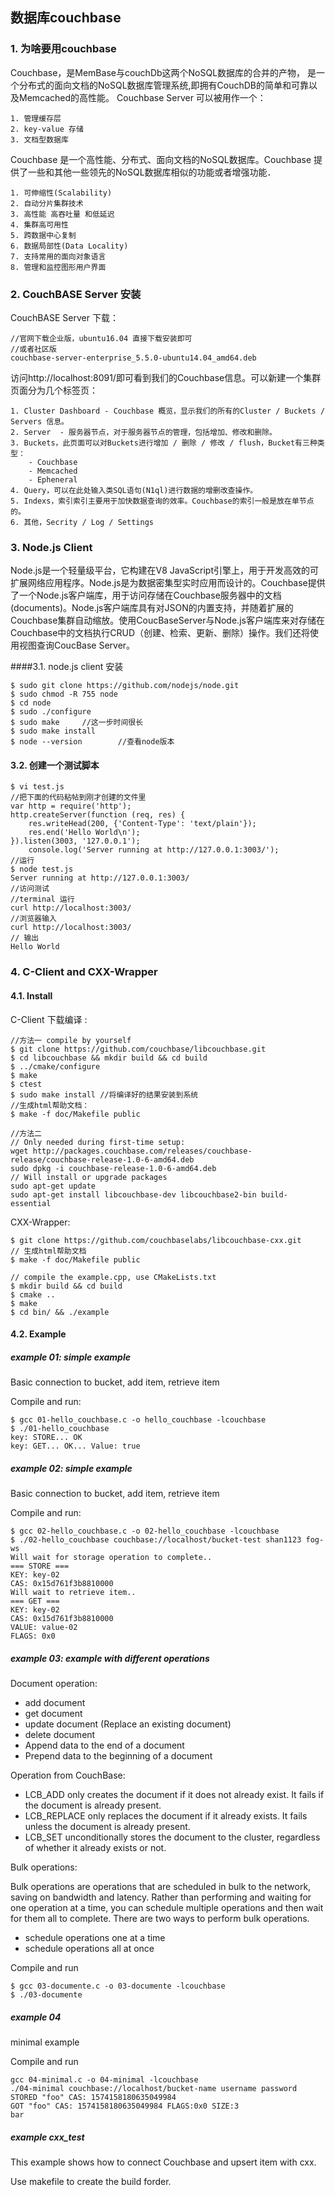 ## 数据库couchbase
### 1. 为啥要用couchbase
Couchbase，是MemBase与couchDb这两个NoSQL数据库的合并的产物，
是一个分布式的面向文档的NoSQL数据库管理系统,即拥有CouchDB的简单和可靠以及Memcached的高性能。
Couchbase Server 可以被用作一个：

	1. 管理缓存层
	2. key-value 存储
	3. 文档型数据库

Couchbase 是一个高性能、分布式、面向文档的NoSQL数据库。Couchbase 提供了一些和其他一些领先的NoSQL数据库相似的功能或者增强功能．

	1. 可伸缩性(Scalability)
	2. 自动分片集群技术
	3. 高性能 高吞吐量 和低延迟
	4. 集群高可用性
	5. 跨数据中心复制
	6. 数据局部性(Data Locality)
	7. 支持常用的面向对象语言
	8. 管理和监控图形用户界面

### 2. CouchBASE Server 安装 
CouchBASE Server 下载：

	//官网下载企业版，ubuntu16.04 直接下载安装即可
	//或者社区版
	couchbase-server-enterprise_5.5.0-ubuntu14.04_amd64.deb

访问http://localhost:8091/即可看到我们的Couchbase信息。可以新建一个集群
页面分为几个标签页：

	1. Cluster Dashboard - Couchbase 概览，显示我们的所有的Cluster / Buckets / Servers 信息。
	2. Server  - 服务器节点，对于服务器节点的管理，包括增加、修改和删除。
	3. Buckets，此页面可以对Buckets进行增加 / 删除 / 修改 / flush，Bucket有三种类型：	
		- Couchbase
		- Memcached
		- Epheneral
	4. Query，可以在此处输入类SQL语句(N1ql)进行数据的增删改查操作。
	5. Indexs，索引索引主要用于加快数据查询的效率。Couchbase的索引一般是放在单节点的。
	6. 其他，Secrity / Log / Settings

### 3. Node.js Client
Node.js是一个轻量级平台，它构建在V8 JavaScript引擎上，用于开发高效的可扩展网络应用程序。Node.js是为数据密集型实时应用而设计的。Couchbase提供了一个Node.js客户端库，用于访问存储在Couchbase服务器中的文档(documents)。Node.js客户端库具有对JSON的内置支持，并随着扩展的Couchbase集群自动缩放。使用CoucBaseServer与Node.js客户端库来对存储在Couchbase中的文档执行CRUD（创建、检索、更新、删除）操作。我们还将使用视图查询CoucBase Server。

####3.1. node.js client 安装

```shell
$ sudo git clone https://github.com/nodejs/node.git
$ sudo chmod -R 755 node
$ cd node
$ sudo ./configure
$ sudo make		//这一步时间很长
$ sudo make install
$ node --version		//查看node版本
```

#### 3.2. 创建一个测试脚本

```shell
$ vi test.js 
//把下面的代码粘帖到刚才创建的文件里
var http = require('http');
http.createServer(function (req, res) {
	res.writeHead(200, {'Content-Type': 'text/plain'});
	res.end('Hello World\n');
}).listen(3003, '127.0.0.1');
	console.log('Server running at http://127.0.0.1:3003/');
//运行
$ node test.js
Server running at http://127.0.0.1:3003/
//访问测试
//terminal 运行
curl http://localhost:3003/
//浏览器输入
curl http://localhost:3003/
// 输出
Hello World
```

### 4. C-Client and CXX-Wrapper

#### 4.1. Install

C-Client 下载编译 :

```shell
//方法一 compile by yourself
$ git clone https://github.com/couchbase/libcouchbase.git
$ cd libcouchbase && mkdir build && cd build
$ ../cmake/configure
$ make
$ ctest
$ sudo make install //将编译好的结果安装到系统
//生成html帮助文档：
$ make -f doc/Makefile public 

//方法二 
// Only needed during first-time setup:
wget http://packages.couchbase.com/releases/couchbase-release/couchbase-release-1.0-6-amd64.deb
sudo dpkg -i couchbase-release-1.0-6-amd64.deb
// Will install or upgrade packages
sudo apt-get update
sudo apt-get install libcouchbase-dev libcouchbase2-bin build-essential
```

CXX-Wrapper:

```shell
$ git clone https://github.com/couchbaselabs/libcouchbase-cxx.git
// 生成html帮助文档
$ make -f doc/Makefile public 

// compile the example.cpp, use CMakeLists.txt
$ mkdir build && cd build
$ cmake ..
$ make 
$ cd bin/ && ./example
```

#### 4.2. Example 

##### example 01: simple example 

Basic connection to bucket, add item, retrieve item

Compile and run:

```shell
$ gcc 01-hello_couchbase.c -o hello_couchbase -lcouchbase
$ ./01-hello_couchbase
key: STORE... OK
key: GET... OK... Value: true
```

##### example 02: simple example

Basic connection to bucket, add item, retrieve item

Compile and run:

```shell
$ gcc 02-hello_couchbase.c -o 02-hello_couchbase -lcouchbase
$ ./02-hello_couchbase couchbase://localhost/bucket-test shan1123 fog-ws
Will wait for storage operation to complete..
=== STORE ===
KEY: key-02
CAS: 0x15d761f3b8810000
Will wait to retrieve item..
=== GET ===
KEY: key-02
CAS: 0x15d761f3b8810000
VALUE: value-02
FLAGS: 0x0
```

##### example 03: example with different operations

Document operation:

-   add document	
-   get document
-   update document (Replace an existing document)
-   delete document
-   Append data to the end of a document
-   Prepend data to the beginning of a document

Operation from CouchBase:

-   LCB_ADD only creates the document if it does not already exist. It fails if the document is already present.
-   LCB_REPLACE only replaces the document if it already exists. It fails unless the document is already present.
-   LCB_SET unconditionally stores the document to the cluster, regardless of whether it already exists or not.

Bulk operations:

Bulk operations are operations that are scheduled in bulk to the network, saving on bandwidth and latency. Rather than performing and waiting for one operation at a time, you can schedule multiple operations and then wait for them all to complete. There are two ways to perform bulk operations.

-   schedule operations one at a time
-   schedule operations all at once

Compile and run

```shell
$ gcc 03-documente.c -o 03-documente -lcouchbase
$ ./03-documente  
```

##### example 04

minimal example

Compile and run

```shell
gcc 04-minimal.c -o 04-minimal -lcouchbase
./04-minimal couchbase://localhost/bucket-name username password
STORED "foo" CAS: 1574158180635049984
GOT "foo" CAS: 1574158180635049984 FLAGS:0x0 SIZE:3
bar
```

##### example cxx_test

This example shows how to connect Couchbase and upsert item with cxx. 

Use makefile to create the build forder.